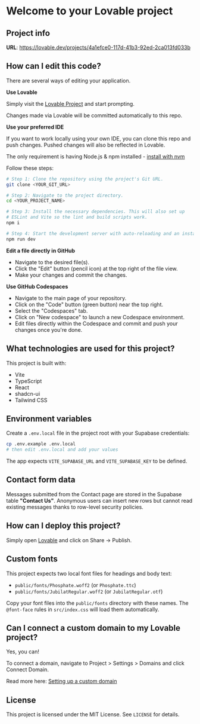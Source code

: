 # Welcome to your Lovable project

## Project info

**URL**: https://lovable.dev/projects/4a1efce0-117d-41b3-92ed-2ca013fd033b

## How can I edit this code?

There are several ways of editing your application.

**Use Lovable**

Simply visit the [Lovable Project](https://lovable.dev/projects/4a1efce0-117d-41b3-92ed-2ca013fd033b) and start prompting.

Changes made via Lovable will be committed automatically to this repo.

**Use your preferred IDE**

If you want to work locally using your own IDE, you can clone this repo and push changes. Pushed changes will also be reflected in Lovable.

The only requirement is having Node.js & npm installed - [install with nvm](https://github.com/nvm-sh/nvm#installing-and-updating)

Follow these steps:

```sh
# Step 1: Clone the repository using the project's Git URL.
git clone <YOUR_GIT_URL>

# Step 2: Navigate to the project directory.
cd <YOUR_PROJECT_NAME>

# Step 3: Install the necessary dependencies. This will also set up
# ESLint and Vite so the lint and build scripts work.
npm i

# Step 4: Start the development server with auto-reloading and an instant preview.
npm run dev
```

**Edit a file directly in GitHub**

- Navigate to the desired file(s).
- Click the "Edit" button (pencil icon) at the top right of the file view.
- Make your changes and commit the changes.

**Use GitHub Codespaces**

- Navigate to the main page of your repository.
- Click on the "Code" button (green button) near the top right.
- Select the "Codespaces" tab.
- Click on "New codespace" to launch a new Codespace environment.
- Edit files directly within the Codespace and commit and push your changes once you're done.

## What technologies are used for this project?

This project is built with:

- Vite
- TypeScript
- React
- shadcn-ui
- Tailwind CSS

## Environment variables

Create a `.env.local` file in the project root with your Supabase credentials:

```bash
cp .env.example .env.local
# then edit .env.local and add your values
```

The app expects `VITE_SUPABASE_URL` and `VITE_SUPABASE_KEY` to be defined.

## Contact form data

Messages submitted from the Contact page are stored in the Supabase table
**"Contact Us"**. Anonymous users can insert new rows but cannot read existing
messages thanks to row-level security policies.

## How can I deploy this project?

Simply open [Lovable](https://lovable.dev/projects/4a1efce0-117d-41b3-92ed-2ca013fd033b) and click on Share -> Publish.

## Custom fonts

This project expects two local font files for headings and body text:

- `public/fonts/Phosphate.woff2` (or `Phosphate.ttc`)
- `public/fonts/JubilatRegular.woff2` (or `JubilatRegular.otf`)

Copy your font files into the `public/fonts` directory with these names. The
`@font-face` rules in `src/index.css` will load them automatically.

## Can I connect a custom domain to my Lovable project?

Yes, you can!

To connect a domain, navigate to Project > Settings > Domains and click Connect Domain.

Read more here: [Setting up a custom domain](https://docs.lovable.dev/tips-tricks/custom-domain#step-by-step-guide)

## License

This project is licensed under the MIT License. See `LICENSE` for details.
